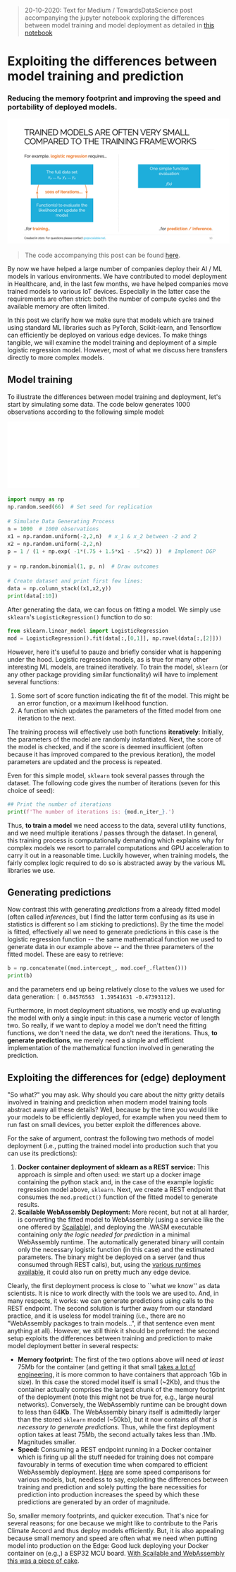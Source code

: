 > 20-10-2020: Text for Medium / TowardsDataScience post accompanying the jupyter notebook exploring the differences between model training and model deployment as detailed in [this notebook](logistic-regression.ipynb)


# Exploiting the differences between model training and prediction
### Reducing the memory footprint and improving the speed and portability of deployed models.

![Overview image](train-vs-deploy.png)

> The code accompanying this post can be found [here](logistic-regression.ipynb).

By now we have helped a large number of companies deploy their AI / ML models in various environments. We have contributed to model deployment in Healthcare, and, in the last few months, we have helped companies move trained models to various IoT devices. Especially in the latter case the requirements are often strict: both the number of compute cycles and the available memory are often limited. 

In this post we clarify how we make sure that models which are trained using standard ML libraries such as PyTorch, Scikit-learn, and Tensorflow can efficiently be deployed on various edge devices. To make things tangible, we will examine the model training and deployment of a simple logistic regression model. However, most of what we discuss here transfers directly to more complex models.

## Model training
To illustrate the differences between model training and deployment, let's start by simulating some data. The code below generates 1000 observations according to the following simple model:

![dgp](dgp.pdf)

```python
import numpy as np
np.random.seed(66)  # Set seed for replication

# Simulate Data Generating Process
n = 1000  # 1000 observations
x1 = np.random.uniform(-2,2,n)  # x_1 & x_2 between -2 and 2
x2 = np.random.uniform(-2,2,n)
p = 1 / (1 + np.exp( -1*(.75 + 1.5*x1 - .5*x2) ))  # Implement DGP

y = np.random.binomial(1, p, n)  # Draw outcomes

# Create dataset and print first few lines:
data = np.column_stack((x1,x2,y))
print(data[:10])
```

After generating the data, we can focus on fitting a model. We simply use `sklearn`'s `LogisticRegression()` function to do so:

```python
from sklearn.linear_model import LogisticRegression
mod = LogisticRegression().fit(data[:,[0,1]], np.ravel(data[:,[2]]))
```

However, here it's useful to pauze and briefly consider what is happening under the hood. Logistic regression models, as is true for many other interesting ML models, are trained iteratively. To train the model, `sklearn` (or any other package providing similar functionality) will have to implement several functions:

1. Some sort of score function indicating the fit of the model. This might be an error function, or a maximum likelihood function.
2. A function which updates the parameters of the fitted model from one iteration to the next.

The training process will effectively use both functions **iteratively**: Initially, the parameters of the model are randomly instantiated. Next, the score of the model is checked, and if the score is deemed insufficient (often because it has improved compared to the previous iteration), the model parameters are updated and the process is repeated. 

Even for this simple model, `sklearn` took several passes through the dataset. The following code gives the number of iterations (seven for this choice of seed):

```python
## Print the number of iterations
print(f'The number of iterations is: {mod.n_iter_}.')
```

Thus, **to train a model** we need access to the data, several utility functions, and we need multiple iterations / passes through the dataset. In general, this training process is computationally demanding which explains why for complex models we resort to parralel computations and GPU acceleration to carry it out in a reasonable time. Luckily however, when training models, the fairly complex logic required to do so is abstracted away by the various ML libraries we use.

## Generating predictions

Now contrast this with generating *predictions* from a already fitted model (often called *inferences*, but I find the latter term confusing as its use in statistics is different so I am sticking to predictions). By the time the model is fitted, effectively all we need to generate predictions in this case is the logistic regression function -- the same mathematical function we used to generate data in our example above -- and the three parameters of the fitted model. These are easy to retrieve:

```python
b = np.concatenate((mod.intercept_, mod.coef_.flatten()))
print(b)
```
and the parameters end up being relatively close to the values we used for data generation: `[ 0.84576563  1.39541631 -0.47393112]`.

Furthermore, in most deployment situations, we mostly end up evaluating the model with only a single input: in this case a numeric vector of length two. So really, if we want to deploy a model we don't need the fitting functions, we don't need the data, we don't need the iterations. Thus, **to generate predictions**, we merely need a simple and efficient implementation of the mathematical function involved in generating the prediction.


## Exploiting the differences for (edge) deployment
"So what?" you may ask. Why should you care about the nitty gritty details involved in training and prediction when modern model training tools abstract away all these details? Well, because by the time you would like your models to be efficiently deployed, for example when you need them to run fast on small devices, you better exploit the differences above.

For the sake of argument, contrast the following two methods of model deployment (i.e., putting the trained model into production such that you can use its predictions):

1. **Docker container deployment of sklearn as a REST service:** This approach is simple and often used: we start up a docker image containing the python stack and, in the case of the example logistic regression model above, `sklearn`. Next, we create a REST endpoint that consumes the `mod.predict()` function of the fitted model to generate results.
2. **Scailable WebAssembly Deployment:** More recent, but not at all harder, is converting the fitted model to WebAssembly (using a service like the one offered by [Scailable](https://www.scailable.net)), and deploying the .WASM executable containing *only the logic needed for prediction* in a minimal WebAssembly runtime. The automatically generated binary will contain only the necessary logistic function (in this case) and the estimated parameters. The binary might be deployed on a server (and thus consumed through REST calls), but, using the [various runtimes available](https://github.com/scailable/sclbl-webnode), it could also run on pretty much any edge device.

Clearly, the first deployment process is close to ``what we know'' as data scientists. It is nice to work directly with the tools we are used to. And, in many respects, it works: we can generate predictions using calls to the REST endpoint. The second solution is further away from our standard practice, and it is useless for model training (i.e., there are no "WebAssembly packages to train models...", if that sentence even ment anything at all). However, we still think it should be preferred: the second setup exploits the differences between training and prediction to make model deployment better in several respects:

* **Memory footprint:** The first of the two options above will need *at least* 75Mb for the container (and getting it that small [takes a lot of engineering](https://jilongliao.com/2018/08/09/Reduce-Docker-Image-Size/), it is more common to have containers that approach 1Gb in size). In this case the stored model itself is small (~2Kb), and thus the container actually comprises the largest chunk of the memory footprint of the deployment (note this might not be true for, e.g., large neural networks). Conversely, the WebAssembly runtime can be brought down to less than 64**Kb**. The WebAssembly binary itself is admittedly larger than the stored `sklearn` model (~50kb), but it now contains *all that is necessary to generate predictions*. Thus, while the first deployment option takes at least 75Mb, the second actually takes less than .1Mb. Magnitudes smaller.
* **Speed:** Consuming a REST endpoint running in a Docker container which is firing up all the stuff needed for training does not compare favourably in terms of execution time when compared to efficient WebAssembly deployment. [Here](https://www.scailable.net/demo/bench/) are some speed comparisons for various models, but, needless to say, exploiting the differences between training and prediction and solely putting the bare necessities for prediction into production increases the speed by which these predictions are generated by an order of magnitude.

So, smaller memory footprints, and quicker execution. That's nice for several reasons; for one because we might like to contribute to the Paris Climate Accord and thus deploy models efficiently. But, it is also appealing because small memory and speed are often what we need when putting model into production on the Edge: Good luck deploying your Docker container on (e.g.,) a ESP32 MCU board. [With Scailable and WebAssembly this was a piece of cake](https://www.scailable.net/demo/bench/).







